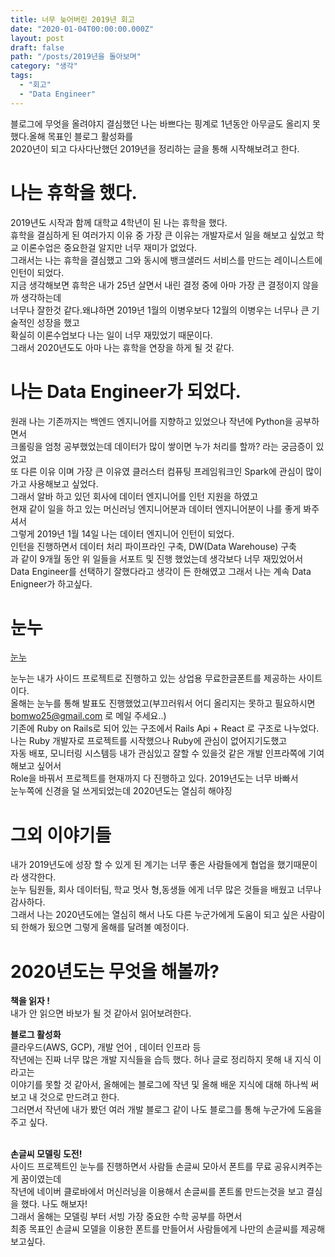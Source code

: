 ```yaml
---
title: 너무 늦어버린 2019년 회고
date: "2020-01-04T00:00:00.000Z"
layout: post
draft: false
path: "/posts/2019년을 돌아보며"
category: "생각"
tags:
  - "회고"
  - "Data Engineer"
---
```

블로그에 무엇을 올려야지 결심했던 나는 바쁘다는 핑계로
1년동안 아무글도 올리지 못했다.올해 목표인 블로그 활성화를<br>
2020년이 되고 다사다난했던 2019년을 정리하는 글을 통해 시작해보려고 한다.

__나는 휴학을 했다.__
===

2019년도 시작과 함께 대학교 4학년이 된 나는 휴학을 했다.<br>
휴학을 결심하게 된 여러가지 이유 중 가장 큰 이유는 개발자로서 일을 해보고 싶었고 학교 이론수업은 중요한걸 알지만 너무 재미가 없었다.<br>
그래서는 나는 휴학을 결심했고 그와 동시에 뱅크샐러드 서비스를 만드는 레이니스트에 인턴이 되었다.<br>
지금 생각해보면 휴학은 내가 25년 살면서 내린 결정 중에 아마 가장 큰 결정이지 않을까 생각하는데<br>
너무나 잘한것 같다.왜냐하면 2019년 1월의 이병우보다 12월의 이병우는 너무나 큰 기술적인 성장을 했고<br>
확실히 이론수업보다 나는 일이 너무 재밌었기 때문이다.<br>
그래서 2020년도도 아마 나는 휴학을 연장을 하게 될 것 같다.  

__나는 Data Engineer가 되었다.__
===

원래 나는 기존까지는 백엔드 엔지니어를 지향하고 있었으나 작년에 Python을 공부하면서<br>
크롤링을 엄청 공부했었는데 데이터가 많이 쌓이면 누가 처리를 할까? 라는 궁금증이 있었고<br>
또 다른 이유 이며 가장 큰 이유였 클러스터 컴퓨팅 프레임워크인 Spark에 관심이 많이 가고 사용해보고 싶었다.<br>
그래서 알바 하고 있던 회사에 데이터 엔지니어를 인턴 지원을 하였고<br>
현재 같이 일을 하고 있는 머신러닝 엔지니어분과 데이터 엔지니어분이 나를 좋게 봐주셔서<br>
그렇게 2019년 1월 14일 나는 데이터 엔지니어 인턴이 되었다.<br>
인턴을 진행하면서 데이터 처리 파이프라인 구축, DW(Data Warehouse) 구축<br>
과 같이 9개월 동안 위 일들을 서포트 및 진행 했었는데 생각보다 너무 재밌었어서<br>
Data Engineer를 선택하기 잘했다라고 생각이 든 한해였고 그래서 나는 계속 Data Enigneer가 하고싶다.<br>

__눈누__
===
[눈누](https://noonnu.cc/) 

눈누는 내가 사이드 프로젝트로 진행하고 있는 상업용 무료한글폰트를 제공하는 사이트이다.<br>
올해는 눈누를 통해 발표도 진행했었고(부끄러워서 어디 올리지는 못하고 필요하시면 bomwo25@gmail.com 로 메일 주세요..)<br>
기존에 Ruby on Rails로 되어 있는 구조에서 Rails Api + React 로 구조로 나누었다.<br> 
나는 Ruby 개발자로 프로젝트를 시작했으나 Ruby에 관심이 없어지기도했고<br>
자동 배포, 모니터링 시스템등 내가 관심있고 잘할 수 있을것 같은 개발 인프라쪽에 기여해보고 싶어서<br>
Role을 바꿔서 프로젝트를 현재까지 다 진행하고 있다. 2019년도는 너무 바빠서 <br>
눈누쪽에 신경을 덜 쓰게되었는데 2020년도는 열심히 해야징

__그외 이야기들__
===
내가 2019년도에 성장 할 수 있게 된 계기는 너무 좋은 사람들에게 협업을 했기때문이라 생각한다.<br>
눈누 팀원들, 회사 데이터팀, 학교 멋사 형,동생들 에게 너무 많은 것들을 배웠고 너무나 감사하다.<br>
그래서 나는 2020년도에는 열심히 해서 나도 다른 누군가에게 도움이 되고 싶은 사람이 되 한해가 됬으면 그렇게 올해를 달려볼 예정이다.<br>



__2020년도는 무엇을 해볼까?__
===
__책을 읽자 !__<br>
내가 안 읽으면 바보가 될 것 같아서 읽어보려한다.

__블로그 활성화__<br>
클라우드(AWS, GCP), 개발 언어 , 데이터 인프라 등 <br>
작년에는 진짜 너무 많은 개발 지식들을 습득 했다. 허나 글로 정리하지 못해 내 지식 이라고는<br>
이야기를 못할 것 같아서, 올해에는 블로그에 작년 및 올해 배운 지식에 대해 하나씩 써보고 내 것으로 만드려고 한다.<br>
그러면서 작년에 내가 봤던 여러 개발 블로그 같이 나도 블로그를 통해 누군가에 도움을 주고 싶다.<br><br>

__손글씨 모델링 도전!__<br>
사이드 프로젝트인 눈누를 진행하면서 사람들 손글씨 모아서 폰트를 무료 공유시켜주는게 꿈이였는데<br>
작년에 네이버 클로바에서 머신러닝을 이용해서 손글씨를 폰트롤 만드는것을 보고 결심을 했다. 나도 해보자!<br>
그래서 올해는 모델링 부터 서빙 가장 중요한 수학 공부를 하면서<br>
최종 목표인 손글씨 모델을 이용한 폰트를 만들어서 사람들에게 나만의 손글씨를 제공해보고싶다.<br><br>